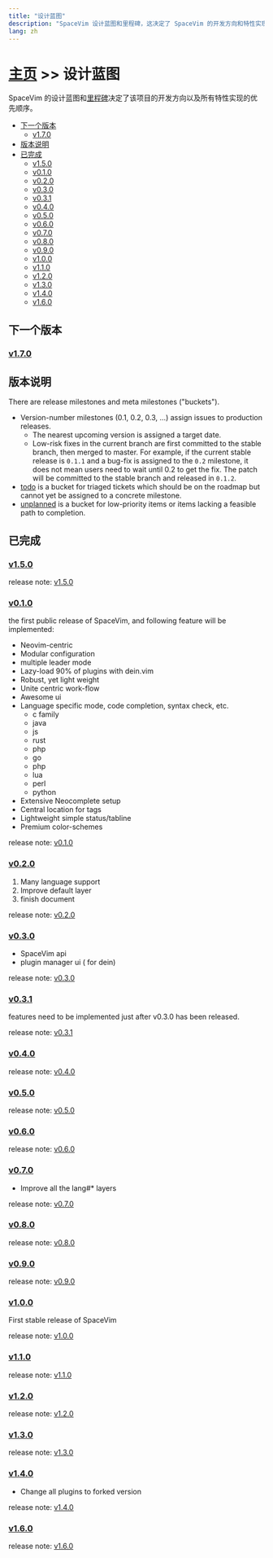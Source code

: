```yaml
---
title: "设计蓝图"
description: "SpaceVim 设计蓝图和里程碑，这决定了 SpaceVim 的开发方向和特性实现的优先顺序。"
lang: zh
---
```


# [主页](../) >> 设计蓝图

SpaceVim 的设计蓝图和[里程碑](https://github.com/SpaceVim/SpaceVim/milestones)决定了该项目的开发方向以及所有特性实现的优先顺序。

<!-- vim-markdown-toc GFM -->

- [下一个版本](#下一个版本)
  - [v1.7.0](#v170)
- [版本说明](#版本说明)
- [已完成](#已完成)
  - [v1.5.0](#v150)
  - [v0.1.0](#v010)
  - [v0.2.0](#v020)
  - [v0.3.0](#v030)
  - [v0.3.1](#v031)
  - [v0.4.0](#v040)
  - [v0.5.0](#v050)
  - [v0.6.0](#v060)
  - [v0.7.0](#v070)
  - [v0.8.0](#v080)
  - [v0.9.0](#v090)
  - [v1.0.0](#v100)
  - [v1.1.0](#v110)
  - [v1.2.0](#v120)
  - [v1.3.0](#v130)
  - [v1.4.0](#v140)
  - [v1.6.0](#v160)

<!-- vim-markdown-toc -->

## 下一个版本

### [v1.7.0](https://github.com/SpaceVim/SpaceVim/milestone/20)

## 版本说明

There are release milestones and meta milestones ("buckets").

- Version-number milestones (0.1, 0.2, 0.3, …) assign issues to production releases.
  - The nearest upcoming version is assigned a target date.
  - Low-risk fixes in the current branch are first committed to the stable branch, then merged to master. For example, if the current stable release is `0.1.1` and a bug-fix is assigned to the `0.2` milestone, it does not mean users need to wait until 0.2 to get the fix. The patch will be committed to the stable branch and released in `0.1.2`.
- [todo](https://github.com/SpaceVim/SpaceVim/milestone/4) is a bucket for triaged tickets which should be on the roadmap but cannot yet be assigned to a concrete milestone.
- [unplanned](https://github.com/SpaceVim/SpaceVim/milestone/5) is a bucket for low-priority items or items lacking a feasible path to completion.

<!-- call SpaceVim#dev#roadmap#updateCompletedItems('cn') -->

<!-- SpaceVim roadmap completed items start -->

## 已完成

### [v1.5.0](https://github.com/SpaceVim/SpaceVim/milestone/18)

release note: [v1.5.0](http://spacevim.org/SpaceVim-release-v1.5.0/)

### [v0.1.0](https://github.com/SpaceVim/SpaceVim/milestone/1)

the first public release of SpaceVim, and following feature will be implemented:

- Neovim-centric
- Modular configuration
- multiple leader mode
- Lazy-load 90% of plugins with dein.vim
- Robust, yet light weight
- Unite centric work-flow
- Awesome ui
- Language specific mode, code completion, syntax check, etc.
  - c family
  - java
  - js
  - rust
  - php
  - go
  - php
  - lua
  - perl
  - python
- Extensive Neocomplete setup
- Central location for tags
- Lightweight simple status/tabline
- Premium color-schemes

release note: [v0.1.0](http://spacevim.org/SpaceVim-release-v0.1.0/)

### [v0.2.0](https://github.com/SpaceVim/SpaceVim/milestone/2)

1. Many language support
2. Improve default layer
3. finish document

release note: [v0.2.0](http://spacevim.org/SpaceVim-release-v0.2.0/)

### [v0.3.0](https://github.com/SpaceVim/SpaceVim/milestone/3)

- SpaceVim api
- plugin manager ui ( for dein)

release note: [v0.3.0](http://spacevim.org/SpaceVim-release-v0.3.0/)

### [v0.3.1](https://github.com/SpaceVim/SpaceVim/milestone/6)

features need to be implemented just after v0.3.0 has been released.

release note: [v0.3.1](http://spacevim.org/SpaceVim-release-v0.3.1/)

### [v0.4.0](https://github.com/SpaceVim/SpaceVim/milestone/7)

release note: [v0.4.0](http://spacevim.org/SpaceVim-release-v0.4.0/)

### [v0.5.0](https://github.com/SpaceVim/SpaceVim/milestone/8)

release note: [v0.5.0](http://spacevim.org/SpaceVim-release-v0.5.0/)

### [v0.6.0](https://github.com/SpaceVim/SpaceVim/milestone/9)

release note: [v0.6.0](http://spacevim.org/SpaceVim-release-v0.6.0/)

### [v0.7.0](https://github.com/SpaceVim/SpaceVim/milestone/10)

- Improve all the lang#\* layers

release note: [v0.7.0](http://spacevim.org/SpaceVim-release-v0.7.0/)

### [v0.8.0](https://github.com/SpaceVim/SpaceVim/milestone/11)

release note: [v0.8.0](http://spacevim.org/SpaceVim-release-v0.8.0/)

### [v0.9.0](https://github.com/SpaceVim/SpaceVim/milestone/12)

release note: [v0.9.0](http://spacevim.org/SpaceVim-release-v0.9.0/)

### [v1.0.0](https://github.com/SpaceVim/SpaceVim/milestone/13)

First stable release of SpaceVim

release note: [v1.0.0](http://spacevim.org/SpaceVim-release-v1.0.0/)

### [v1.1.0](https://github.com/SpaceVim/SpaceVim/milestone/14)

release note: [v1.1.0](http://spacevim.org/SpaceVim-release-v1.1.0/)

### [v1.2.0](https://github.com/SpaceVim/SpaceVim/milestone/15)

release note: [v1.2.0](http://spacevim.org/SpaceVim-release-v1.2.0/)

### [v1.3.0](https://github.com/SpaceVim/SpaceVim/milestone/16)

release note: [v1.3.0](http://spacevim.org/SpaceVim-release-v1.3.0/)

### [v1.4.0](https://github.com/SpaceVim/SpaceVim/milestone/17)

- Change all plugins to forked version

release note: [v1.4.0](http://spacevim.org/SpaceVim-release-v1.4.0/)

### [v1.6.0](https://github.com/SpaceVim/SpaceVim/milestone/19)

release note: [v1.6.0](http://spacevim.org/SpaceVim-release-v1.6.0/)

<!-- SpaceVim roadmap completed items end -->
